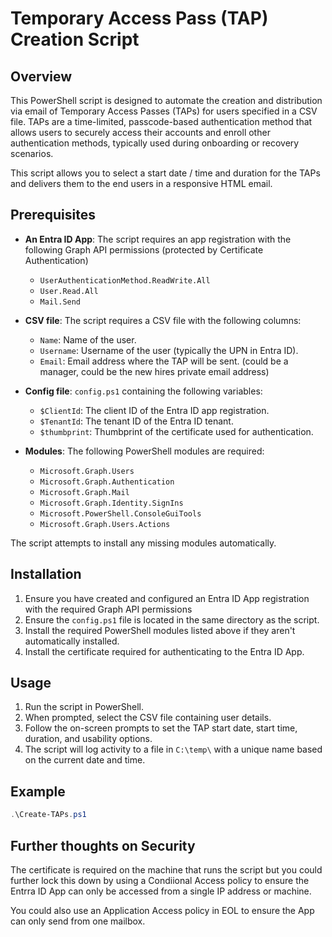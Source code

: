 # Temporary Access Pass (TAP) Creation Script

## Overview

This PowerShell script is designed to automate the creation and distribution via email of Temporary Access Passes (TAPs) for users specified in a CSV file. TAPs are a time-limited, passcode-based authentication method that allows users to securely access their accounts and enroll other authentication methods, typically used during onboarding or recovery scenarios.

This script allows you to select a start date / time and duration for the TAPs and delivers them to the end users in a responsive HTML email.

## Prerequisites

- **An Entra ID App**: The script requires an app registration with the following Graph API permissions (protected by Certificate Authentication)
  - `UserAuthenticationMethod.ReadWrite.All`
  - `User.Read.All`
  - `Mail.Send`
- **CSV file**: The script requires a CSV file with the following columns:
  - `Name`: Name of the user.
  - `Username`: Username of the user (typically the UPN in Entra ID).
  - `Email`: Email address where the TAP will be sent. (could be a manager, could be the new hires private email address)
- **Config file**: `config.ps1` containing the following variables:
  - `$ClientId`: The client ID of the Entra ID app registration.
  - `$TenantId`: The tenant ID of the Entra ID tenant.
  - `$thumbprint`: Thumbprint of the certificate used for authentication.

- **Modules**: The following PowerShell modules are required:
  - `Microsoft.Graph.Users`
  - `Microsoft.Graph.Authentication`
  - `Microsoft.Graph.Mail`
  - `Microsoft.Graph.Identity.SignIns`
  - `Microsoft.PowerShell.ConsoleGuiTools`
  - `Microsoft.Graph.Users.Actions`

The script attempts to install any missing modules automatically.

## Installation

1. Ensure you have created and configured an Entra ID App registration with the required Graph API permissions
2. Ensure the `config.ps1` file is located in the same directory as the script.
3. Install the required PowerShell modules listed above if they aren't automatically installed.
4. Install the certificate required for authenticating to the Entra ID App.

## Usage

1. Run the script in PowerShell.
2. When prompted, select the CSV file containing user details.
3. Follow the on-screen prompts to set the TAP start date, start time, duration, and usability options.
4. The script will log activity to a file in `C:\temp\` with a unique name based on the current date and time.

## Example

```powershell
.\Create-TAPs.ps1
```

## Further thoughts on Security

The certificate is required on the machine that runs the script but you could further lock this down by using a
Condiional Access policy to ensure the Entrra ID App can only be accessed from a single IP address or machine.

You could also use an Application Access policy in EOL to ensure the App can only send from one mailbox.
